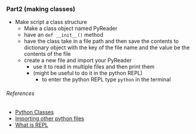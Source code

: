 ### Part2 (making classes)
- Make script a class structure
    - Make a class object named PyReader
    - have an ```def __init__()``` method
    - have the class take in a file path and then save the contents to dictionary object with the key of the file name and the value be the contents of the file
    - create a new file and import your PyReader
        - use it to read in multiple files and then print them
        - (might be useful to do it in the python REPL)
            - to enter the python REPL type ```python``` in the terminal

###### References
- [Python Classes](https://docs.python.org/3/tutorial/classes.html)
- [Importing other python files](http://stackoverflow.com/questions/2349991/python-how-to-import-other-python-files)
- [What is REPL](https://en.wikipedia.org/wiki/Read%E2%80%93eval%E2%80%93print_loop)

